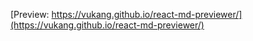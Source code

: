 [Preview: https://vukang.github.io/react-md-previewer/](https://vukang.github.io/react-md-previewer/)
